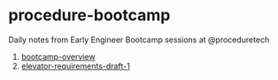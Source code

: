 # procedure-bootcamp

Daily notes from Early Engineer Bootcamp sessions at @proceduretech

1. [bootcamp-overview](./bootcamp-overview/bootcamp-overview.md)
1. [elevator-requirements-draft-1](./elevator-requirements-draft-1/elevator-requirements-draft-1.md)

